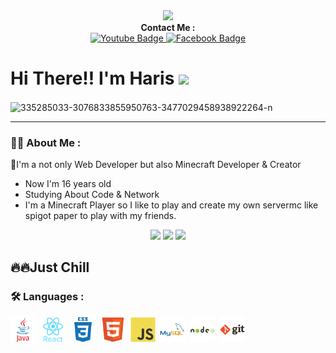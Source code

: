 
<div id="header" align="center">
  <img src="https://media.giphy.com/media/M9gbBd9nbDrOTu1Mqx/giphy.gif" width="100"/>
</div>


<div id="badges" align="center">
  <b>Contact Me :</b>
  <br>
  <a href="https://www.youtube.com/channel/UC-uz-s37T3h5Of8hxG58X7A">
    <img src="https://img.shields.io/badge/YouTube-red?style=for-the-badge&logo=youtube&logoColor=white" alt="Youtube Badge"/>
  </a>
  <a href="https://www.facebook.com/chayakorn.aree">
    <img src="https://img.shields.io/badge/Facebook-blue?style=for-the-badge&logo=facebook&logoColor=white" alt="Facebook Badge"/>
  </a>
</div>

<h1>
  Hi There!! I'm Haris
  <img src="https://media.giphy.com/media/hvRJCLFzcasrR4ia7z/giphy.gif" width="30px"/>
</h1>

<div>
  <img src="https://i.ibb.co/F6RBngj/335285033-3076833855950763-3477029458938922264-n.jpg" alt="335285033-3076833855950763-3477029458938922264-n" border="0" width="300px" height="300px" align="center" displa="block">
</div>

<hr>

### :woman_technologist: About Me :
🤔I'm a not only Web Developer but also Minecraft Developer & Creator
- Now I'm 16 years old
- Studying About Code & Network
- I'm a Minecraft Player so I like to play and create my own servermc like spigot paper to play with my friends.

<div id="not-footer" align="center">
  <img src="https://user-images.githubusercontent.com/98503935/232184835-671022c1-26c4-457e-8c53-c546c7b9b463.gif" width="200"/>
  <img src="https://user-images.githubusercontent.com/98503935/232184882-298e88f3-c24a-42b7-bd25-4951a581d7be.gif" width="200"/>
  <img src="https://user-images.githubusercontent.com/98503935/232184658-aec3b8ed-bef4-4e0a-8269-c2370691ac49.gif" width="200"/>
</div>

<h2>
  🔥🔥Just Chill
</h2>

### :hammer_and_wrench: Languages :
<div>
  <img src="https://github.com/devicons/devicon/blob/master/icons/java/java-original-wordmark.svg" title="Java" alt="Java" width="40" height="40"/>&nbsp;
  <img src="https://github.com/devicons/devicon/blob/master/icons/react/react-original-wordmark.svg" title="React" alt="React" width="40" height="40"/>&nbsp;
  <img src="https://github.com/devicons/devicon/blob/master/icons/css3/css3-plain-wordmark.svg"  title="CSS3" alt="CSS" width="40" height="40"/>&nbsp;
  <img src="https://github.com/devicons/devicon/blob/master/icons/html5/html5-original.svg" title="HTML5" alt="HTML" width="40" height="40"/>&nbsp;
  <img src="https://github.com/devicons/devicon/blob/master/icons/javascript/javascript-original.svg" title="JavaScript" alt="JavaScript" width="40" height="40"/>&nbsp;
  <img src="https://github.com/devicons/devicon/blob/master/icons/mysql/mysql-original-wordmark.svg" title="MySQL"  alt="MySQL" width="40" height="40"/>&nbsp;
  <img src="https://github.com/devicons/devicon/blob/master/icons/nodejs/nodejs-original-wordmark.svg" title="NodeJS" alt="NodeJS" width="40" height="40"/>&nbsp;
  <img src="https://github.com/devicons/devicon/blob/master/icons/git/git-original-wordmark.svg" title="Git" **alt="Git" width="40" height="40"/>
</div>

